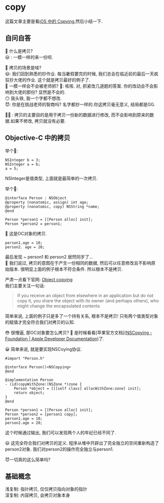 # copy
这篇文章主要是看[iOS 中的 Copying](https://joeshang.github.io/),然后小结一下.

## 自问自答

🧐 什么是拷贝?  
😃 : 一模一样的来一份呗.   

🧐 拷贝的场景是啥?  
😃: 我们回到熟悉的抄作业. 每当暑假要完的时候, 我们总会在临近前的最后一天疯狂抄大佬的作业. 这个就是拷贝最好的例子了.    
🧐  一模一样会不会被老师抓?
🤫: 咳咳. 对, 抓紧改几道题的答案. 你的改动会不会影响到大佬的那份? 显然是不会的.  
😶 我头铁, 我一个字都不想改.  
😈: 你是在挑战老师的智商吗? 名字都抄一样的.你这拷贝毫无意义, 结局都是GG.  

👨‍🏫 : 拷贝的主要目的是用于拷贝一份新的数据进行修改, 而不会影响到原来的数据.如果不修改, 拷贝就没有必要. 

## Objective-C 中的拷贝
举个🌰:
```
NSInteger b = 3;
NSInteger a = b;
a = 5;
```
NSInteger是值类型, 上面就是最简单的一次拷贝.

举个🍐:
```
@interface Person : NSObject
@property (nonatomic, assign) int age;
@property (nonatomic, copy) NSString *name;
@end

Person *person1 = [[Person alloc] init];
Person *person2 = person1;
```
🤥 这是OC对象的拷贝.

```
person1.age = 10;
person2. age = 20;
```

最后发现 ~ person1 和 person2 居然同岁了…  
🧐 我们说过, 拷贝的意图在于产生一份相同的数据, 然后可以任意修改且不影响原始版本. 很明显上面的例子根本不符合条件. 所以根本不是拷贝.  

严肃一点看下官网:  [Object copying](https://developer.apple.com/library/archive/documentation/General/Conceptual/DevPedia-CocoaCore/ObjectCopying.html)  
我们主要关注一句话: 
>  If you receive an object from elsewhere in an application but do not copy it, you share the object with its owner (and perhaps others), who might change the encapsulated contents  

简单来说, 上面的例子只是多了一个持有关系, 根本不是拷贝! 只有两个值类型对象的赋值才完全符合我们对拷贝的认知.

😳 很懵逼, 那OC对象要怎么拷贝? 
🧐 是时候看看[苹果官方文档]([NSCopying - Foundation | Apple Developer Documentation](https://developer.apple.com/documentation/foundation/nscopying?language=objc))了.  

😀 简单来说, 就是要实现NSCoying协议.  
```
#import "Person.h"

@interface Person()<NSCopying>
@end

@implementation Person
- (id)copyWithZone:(NSZone *)zone {
    Person *object = [[[self class] allocWithZone:zone] init];
    return object;
}
@end

Person *person1 = [[Person alloc] init];
Person *person2 = [person1 copy];
person1.age = 10;
person2.age = 20;
```
这个时候通过输出, 我们可以发现两个人的年纪已经不同了.

😃 这完全符合我们对拷贝的定义. 程序从堆中开辟出了完全独立的空间重新构造了person2对象. 我们对person2的操作完全独立与person1.

😈一切真的这么简单吗?



## 基础概念

浅复制: 指针拷贝, 仅仅拷贝指向对象的指针  
深复制: 内容拷贝, 会拷贝对象本身  

